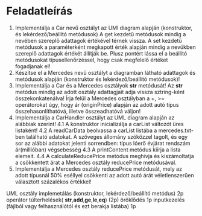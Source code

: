 # Feladatleírás

1. Implementálja a Car nevű osztályt az UMl diagram alapján (konstruktor, és lekérdező/beállító metódusok)
A get kezdetű metódusok mindig a nevében szereplő adattagok értékével térnek vissza. A set kezdetű metódusok a paraméterként megkapott érték alapján mindig a nevükben szereplő adattagok értékét állítják be.
Plusz pontért lássa el a beállító metódusokat típusellenőrzéssel, hogy csak megfelelő értéket fogadjanak el!
2. Készítse el a Mercedes nevű osztályt a diagramban látható adattagok és metódusok alapján (konstruktor és lekérdező/beállító metódusok)!
3. Implementálja a Car és a Mercedes osztályok __str__ metódusát!
Az __str__ metódus mindig az adott osztály adattagjait adja vissza sztring-ként összekonkatenálva!
Írja felül a Mercedes osztályban a +, >= operátorokat úgy, hogy ár (originPrice) alapján az adott autó típus összehasonlíthatóvá, illetve összeadhatóvá váljon!
4. Implementálja a CarHandler osztályt az UML diagram alapján az alábbiak szerint!
4.1 A konstruktor inicializálja a carList változót üres listaként!
4.2 A readCarData beolvassa a carList listába a mercedes.txt-ben található adatokat. 
A szöveges állomány szóközzel tagolt, és egy sor az alábbi adatokat jelenti sorrendben:
	típus lóerő évjárat rendszám ár(millióban) végsebesség
4.3 A printContent metódus kiírja a lista elemeit.
4.4 A calculateReducePrice metódus meghívja és kiszámoltatja a csökkentett árat a Mercedes osztály reducePrice metódusával.
5. Implementálja a Mercedes osztály reducePrice metódusát, mely az adott típusnál 50% eséllyel csökkenti az adott autó árát véletlenszerűen választott százalékos értékkel!


UML osztály implemetálás (konstruktor, lekérdező/beállító metódus) 2p
operátor túlterhelések( __str__,__add__,__ge__,__le__,__eq__) (2p)
öröklődés 1p
inputkezelés (fájlból vagy felhasználótól és ezt berakja listába) 1p